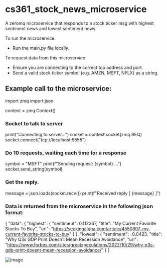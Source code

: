 # cs361_stock_news_microservice
A zeromq microservice that responds to a stock ticker msg with highest sentiment news and lowest sentiment news.

To run the microservice:
- Run the main.py file locally.

To request data from this microservice:
- Ensure you are connecting to the correct tcp address and port. 
- Send a valid stock ticker symbol (e.g. AMZN, MSFT, NFLX) as a string.


## Example call to the microservice:

import zmq
import json

context = zmq.Context()

###  Socket to talk to server
print("Connecting to server…")
socket = context.socket(zmq.REQ)
socket.connect("tcp://localhost:5555")

###  Do 10 requests, waiting each time for a response

symbol = "MSFT"
print(f"Sending request: {symbol} …")
socket.send_string(symbol)

###  Get the reply.
message = json.loads(socket.recv())
print(f"Received reply [ {message} ]")


### Data is returned from the microservice in the following json format:

{
    "data": {
        "highest": {
            "sentiment": 0.112267,
            "title": "My Current Favorite Stocks To Buy",
            "url": "https://seekingalpha.com/article/4550807-my-current-favorite-stocks-to-buy"
        }
    },
    "lowest": {
        "sentiment": -0.0423,
        "title": "Why Q3s GDP Print Doesn't Mean Recession Avoidance",
        "url": "https://www.forbes.com/sites/greatspeculations/2022/10/29/why-q3s-gdp-print-doesnt-mean-recession-avoidance/"
    }
}

![image](https://user-images.githubusercontent.com/12983146/198868935-a22d832e-2c35-4321-b260-15ee389dcb6f.png)

